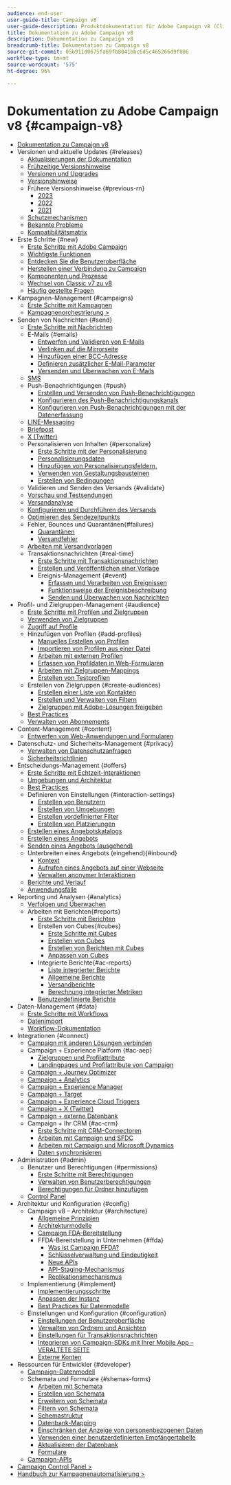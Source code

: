 ```yaml
---
audience: end-user
user-guide-title: Campaign v8
user-guide-description: Produktdokumentation für Adobe Campaign v8 (Clientkonsole).
title: Dokumentation zu Adobe Campaign v8
description: Dokumentation zu Campaign v8
breadcrumb-title: Dokumentation zu Campaign v8
source-git-commit: 05b911d0675fa69fb8041bbc6d5c465266d9f806
workflow-type: tm+mt
source-wordcount: '575'
ht-degree: 96%

---
```



# Dokumentation zu Adobe Campaign v8 {#campaign-v8}

+ [Dokumentation zu Campaign v8](campaign-home.md)
+ Versionen und aktuelle Updates {#releases}
   + [Aktualisierungen der Dokumentation](start/documentation-updates.md)
   + [Frühzeitige Versionshinweise](start/e-release-notes.md)
   + [Versionen und Upgrades](start/upgrades.md)
   + [Versionshinweise](start/release-notes.md)
   + Frühere Versionshinweise {#previous-rn}
      + [2023](start/release-notes-2023.md)
      + [2022](start/release-notes-2022.md)
      + [2021](start/release-notes-2021.md)
   + [Schutzmechanismen](start/ac-guardrails.md)
   + [Bekannte Probleme](start/known-issues.md)
   + [Kompatibilitätsmatrix](start/compatibility-matrix.md)
+ Erste Schritte {#new}
   + [Erste Schritte mit Adobe Campaign](start/get-started.md)
   + [Wichtigste Funktionen](start/whats-new.md)
   + [Entdecken Sie die Benutzeroberfläche](start/campaign-ui.md)
   + [Herstellen einer Verbindung zu Campaign](start/connect.md)
   + [Komponenten und Prozesse](start/ac-components.md)
   + [Wechsel von Classic v7 zu v8](start/v7-to-v8.md)
   + [Häufig gestellte Fragen](start/campaign-faq.md)
+ Kampagnen-Management {#campaigns}
   + [Erste Schritte mit Kampagnen](start/campaigns.md)
   + [Kampagnenorchestrierung >](https://experienceleague.adobe.com/docs/campaign/automation/campaign-orchestration/set-up-campaigns.html?lang=de)
+ Senden von Nachrichten {#send}
   + [Erste Schritte mit Nachrichten](start/create-message.md)
   + E-Mails {#emails}
      + [Entwerfen und Validieren von E-Mails](send/email.md)
      + [Verlinken auf die Mirrorseite](send/mirror-page.md)
      + [Hinzufügen einer BCC-Adresse](send/email-bcc.md)
      + [Definieren zusätzlicher E-Mail-Parameter](send/email-parameters.md)
      + [Versenden und Überwachen von E-Mails](send/send.md)
   + [SMS](send/sms.md)
   + Push-Benachrichtigungen {#push}
      + [Erstellen und Versenden von Push-Benachrichtigungen](send/push.md)
      + [Konfigurieren des Push-Benachrichtigungskanals](send/push-settings.md)
      + [Konfigurieren von Push-Benachrichtigungen mit der Datenerfassung](send/push-data-collection.md)
   + [LINE-Messaging](send/line.md)
   + [Briefpost](send/direct-mail.md)
   + [X (Twitter)](send/twitter.md)
   + Personalisieren von Inhalten {#personalize}
      + [Erste Schritte mit der Personalisierung](send/personalize.md)
      + [Personalisierungsdaten](send/personalization-data.md)
      + [Hinzufügen von Personalisierungsfeldern,](send/personalization-fields.md)
      + [Verwenden von Gestaltungsbausteinen](send/personalization-blocks.md)
      + [Erstellen von Bedingungen](send/conditions.md)
   + Validieren und Senden des Versands {#validate}
   + [Vorschau und Testsendungen](send/preview-and-proof.md)
   + [Versandanalyse](send/delivery-analysis.md)
   + [Konfigurieren und Durchführen des Versands](send/configure-and-send.md)
   + [Optimieren des Sendezeitpunkts](send/predictive.md)
   + Fehler, Bounces und Quarantänen{#failures}
      + [Quarantänen](send/quarantines.md)
      + [Versandfehler](send/delivery-failures.md)
   + [Arbeiten mit Versandvorlagen](send/create-templates.md)
   + Transaktionsnachrichten {#real-time}
      + [Erste Schritte mit Transaktionsnachrichten](send/transactional.md)
      + [Erstellen und Veröffentlichen einer Vorlage](send/transactional-template.md)
      + Ereignis-Management {#event}
         + [Erfassen und Verarbeiten von Ereignissen](send/event-processing.md)
         + [Funktionsweise der Ereignisbeschreibung](send/event-description.md)
         + [Senden und Überwachen von Nachrichten](send/delivery-execution.md)
+ Profil- und Zielgruppen-Management {#audience}
   + [Erste Schritte mit Profilen und Zielgruppen](audiences/gs-audiences.md)
   + [Verwenden von Zielgruppen](start/audiences.md)
   + [Zugriff auf Profile](audiences/view-profiles.md)
   + Hinzufügen von Profilen {#add-profiles}
      + [Manuelles Erstellen von Profilen](audiences/create-profiles.md)
      + [Importieren von Profilen aus einer Datei](audiences/import-profiles.md)
      + [Arbeiten mit externen Profilen](audiences/external-profiles.md)
      + [Erfassen von Profildaten in Web-Formularen](audiences/collect-profiles.md)
      + [Arbeiten mit Zielgruppen-Mappings](audiences/target-mappings.md)
      + [Erstellen von Testprofilen](audiences/test-profiles.md)
   + Erstellen von Zielgruppen {#create-audiences}
      + [Erstellen einer Liste von Kontakten](audiences/create-audiences.md)
      + [Erstellen und Verwalten von Filtern](audiences/create-filters.md)
      + [Zielgruppen mit Adobe-Lösungen freigeben](start/shared-audiences.md)
   + [Best Practices](audiences/audiences-best-practices.md)
   + [Verwalten von Abonnements](start/subscriptions.md)
+ Content-Management {#content}
   + [Entwerfen von Web-Anwendungen und Formularen](dev/webapps.md)
+ Datenschutz- und Sicherheits-Management {#privacy}
   + [Verwalten von Datenschutzanfragen](start/privacy.md)
   + [Sicherheitsrichtlinien](config/security.md)
+ Entscheidungs-Management {#offers}
   + [Erste Schritte mit Echtzeit-Interaktionen](interaction/interaction.md)
   + [Umgebungen und Architektur](interaction/interaction-architecture.md)
   + [Best Practices](interaction/interaction-best-practices.md)
   + Definieren von Einstellungen {#interaction-settings}
      + [Erstellen von Benutzern](interaction/interaction-operators.md)
      + [Erstellen von Umgebungen](interaction/interaction-env.md)
      + [Erstellen vordefinierter Filter](interaction/interaction-predefined-filters.md)
      + [Erstellen von Platzierungen](interaction/interaction-offer-spaces.md)
   + [Erstellen eines Angebotskatalogs](interaction/interaction-offer-catalog.md)
   + [Erstellen eines Angebots](interaction/interaction-offer.md)
   + [Senden eines Angebots (ausgehend)](interaction/interaction-send-offers.md)
   + Unterbreiten eines Angebots (eingehend){#inbound}
      + [Kontext](interaction/interaction-present-offers.md)
      + [Aufrufen eines Angebots auf einer Webseite](interaction/interaction-integration.md)
      + [Verwalten anonymer Interaktionen](interaction/anonymous-interactions.md)
   + [Berichte und Verlauf](interaction/interaction-tracking.md)
   + [Anwendungsfälle](interaction/interaction-use-cases.md)
+ Reporting und Analysen {#analytics}
   + [Verfolgen und Überwachen](start/tracking.md)
   + Arbeiten mit Berichten{#reports}
      + [Erste Schritte mit Berichten](reporting/gs-reporting.md)
      + Erstellen von Cubes{#cubes}
         + [Erste Schritte mit Cubes](reporting/gs-cubes.md)
         + [Erstellen von Cubes](reporting/cube-indicators.md)
         + [Erstellen von Berichten mit Cubes](reporting/cube-tables.md)
         + [Anpassen von Cubes](reporting/customize-cubes.md)
      + Integrierte Berichte{#ac-reports}
         + [Liste integrierter Berichte](reporting/built-in-reports.md)
         + [Allgemeine Berichte](reporting/global-reports.md)
         + [Versandberichte](reporting/delivery-reports.md)
         + [Berechnung integrierter Metriken](reporting/metrics-calculation.md)
      + [Benutzerdefinierte Berichte](reporting/custom-reports.md)
+ Daten-Management {#data}
   + [Erste Schritte mit Workflows](config/workflows.md)
   + [Datenimport](start/import.md)
   + [Workflow-Dokumentation](https://experienceleague.adobe.com/docs/campaign/automation/workflows/introduction/about-workflows.html?lang=de)
+ Integrationen {#connect}
   + [Campaign mit anderen Lösungen verbinden](connect/integration.md)
   + Campaign + Experience Platform {#ac-aep}
      + [Zielgruppen und Profilattribute](connect/ac-aep.md)
      + [Landingpages und Profilattribute von Campaign](connect/ac-aep-landing-pages.md)
   + [Campaign + Journey Optimizer](connect/ac-ajo.md)
   + [Campaign + Analytics](connect/ac-aa.md)
   + [Campaign + Experience Manager](connect/ac-aem.md)
   + [Campaign + Target](connect/ac-at.md)
   + [Campaign + Experience Cloud Triggers](connect/ac-triggers.md)
   + [Campaign + X (Twitter)](connect/ac-tw.md)
   + [Campaign + externe Datenbank](connect/fda.md)
   + Campaign + Ihr CRM {#ac-crm}
      + [Erste Schritte mit CRM-Connectoren](connect/crm.md)
      + [Arbeiten mit Campaign und SFDC](connect/ac-sfdc.md)
      + [Arbeiten mit Campaign und Microsoft Dynamics](connect/ac-ms-dyn.md)
      + [Daten synchronisieren](connect/crm-data-sync.md)
+ Administration {#admin}
   + Benutzer und Berechtigungen {#permissions}
      + [Erste Schritte mit Berechtigungen](start/gs-permissions.md)
      + [Verwalten von Benutzerberechtigungen](start/manage-permissions.md)
      + [Berechtigungen für Ordner hinzufügen](start/folder-permissions.md)
   + [Control Panel](config/self-service.md)
+ Architektur und Konfiguration {#config}
   + Campaign v8 – Architektur {#architecture}
      + [Allgemeine Prinzipien](architecture/general-architecture.md)
      + [Architekturmodelle](architecture/architecture.md)
      + [Campaign FDA-Bereitstellung](architecture/fda-deployment.md)
      + FFDA-Bereitstellung in Unternehmen {#ffda}
         + [Was ist Campaign FFDA?](architecture/enterprise-deployment.md)
         + [Schlüsselverwaltung und Eindeutigkeit](architecture/keys.md)
         + [Neue APIs](architecture/new-apis.md)
         + [API-Staging-Mechanismus](architecture/staging.md)
         + [Replikationsmechanismus](architecture/replication.md)
   + Implementierung {#implement}
      + [Implementierungsschritte](start/implement.md)
      + [Anpassen der Instanz](dev/customize.md)
      + [Best Practices für Datenmodelle](dev/datamodel-best-practices.md)
   + Einstellungen und Konfiguration {#configuration}
      + [Einstellungen der Benutzeroberfläche](config/ui-settings.md)
      + [Verwalten von Ordnern und Ansichten](audiences/folders-and-views.md)
      + [Einstellungen für Transaktionsnachrichten](config/transactional-msg-settings.md)
      + [Integrieren von Campaign-SDKs mit Ihrer Mobile App – VERALTETE SEITE](config/push-config.md)
      + [Externe Konten](config/external-accounts.md)
+ Ressourcen für Entwickler {#developer}
   + [Campaign-Datenmodell](dev/datamodel.md)
   + Schemata und Formulare {#shemas-forms}
      + [Arbeiten mit Schemata](dev/schemas.md)
      + [Erstellen von Schemata](dev/create-schema.md)
      + [Erweitern von Schemata](dev/extend-schema.md)
      + [Filtern von Schemata](dev/filter-schema.md)
      + [Schemastruktur](dev/schema-structure.md)
      + [Datenbank-Mapping](dev/database-mapping.md)
      + [Einschränken der Anzeige von personenbezogenen Daten](dev/restrict-pi-view.md)
      + [Verwenden einer benutzerdefinierten Empfängertabelle](dev/custom-recipient.md)
      + [Aktualisieren der Datenbank](dev/update-database-structure.md)
      + [Formulare](dev/forms.md)
   + [Campaign-APIs](dev/api.md)
+ [Campaign Control Panel >](https://experienceleague.adobe.com/docs/control-panel/using/control-panel-home.html?lang=de)
+ [Handbuch zur Kampagnenautomatisierung >](https://experienceleague.adobe.com/docs/campaign/automation/home.html?lang=de)
